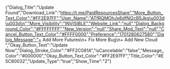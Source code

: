 {"Dialog_Title":"Update Found","Download_Link":"https://t.me/PaidResourcesShare","More_Button_Text_Color":"#FF2E97FF","User_Name":"ATfRQMOhJx6dfNl2cB5Jkg\u003d\u003d\n","More_Visibility":"INVISIBLE","Website_Link":"null","Dialog_Background_Color":"#FFFFFFFF","New_Version":"null","Share_Mod_Text":"null","Cancel_Button_Text_Color":"#FFFF0000","Preference":"1701280627580","Dialog_Message":"+ Add More Futures\n+ Fix More Bug\n+ Add New Cloud ","Okay_Button_Text":"Update Now","Dialog_Stroke_Color":"#FF2C081A","isCancelable":"false","Message_Color":"#000000","Okay_Button_Text_Color":"#FF2E97FF","Title_Color":"#E5C80032","Update_Type":"true","Show_Time":"2"}
